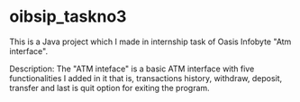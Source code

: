 # oibsip_taskno3
This is a Java project which I made in internship task of Oasis Infobyte "Atm interface".

Description: The "ATM inteface" is a basic ATM interface with five functionalities I added in it that is, transactions history, withdraw, deposit, transfer and last is quit option for exiting the program.
